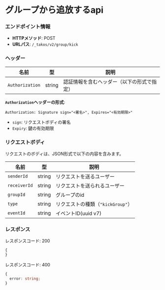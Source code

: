 # グループから追放するapi

### エンドポイント情報

- **HTTPメソッド**: POST
- **URLパス**: `/_takos/v2/group/kick`

### ヘッダー

| 名前            | 型     | 説明                                       |
| --------------- | ------ | ------------------------------------------ |
| `Authorization` | string | 認証情報を含むヘッダー（以下の形式で指定） |

**`Authorization`ヘッダーの形式**:

```
Authorization: Signature sign="<署名>", Expires="<有効期限>"
```

- `sign`: リクエストボディの署名
- `Expiry`: 鍵の有効期限

### リクエストボディ

リクエストのボディは、JSON形式で以下の内容を含みます。

| 名前         | 型     | 説明                              |
| ------------ | ------ | --------------------------------- |
| `senderId`   | string | リクエストを送るユーザー          |
| `receiverId` | string | リクエストを送られるユーザー      |
| `groupId`    | string | グループのid                      |
| `type`       | string | リクエストの種類（`"kickGroup"`） |
| `eventId`   | string | イベントID(uuid v7)                     |

### レスポンス

レスポンスコード: 200

```ts
{
}
```

レスポンスコード: 400

```ts
{
  error: string;
}
```
